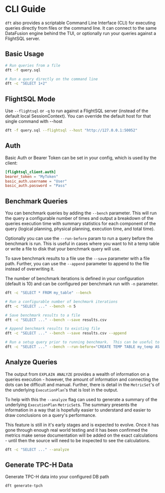 # CLI Guide

`dft` also provides a scriptable Command Line Interface (CLI) for executing queries directly from files or the command line. It can connect to the same DataFusion engine behind the TUI, or optionally run your queries against a FlightSQL server.

## Basic Usage

```sh
# Run queries from a file
dft -f query.sql

# Run a query directly on the command line
dft -c "SELECT 1+2"
```

## FlightSQL Mode

Use `--flightsql` or `-q` to run against a FlightSQL server (instead of the default local SessionContext). You can override the default host for that single command with --host

```sh
dft -f query.sql --flightsql --host "http://127.0.0.1:50052"
```

## Auth

Basic Auth or Bearer Token can be set in your config, which is used by the client:

```toml
[flightsql_client.auth]
bearer_token = "MyToken"
basic_auth.username = "User"
basic_auth.password = "Pass"
```

## Benchmark Queries

You can benchmark queries by adding the `--bench` parameter.  This will run the query a configurable number of times and output a breakdown of the queries execution time with summary statistics for each component of the query (logical planning, physical planning, execution time, and total time).

Optionally you can use the `--run-before` param to run a query before the benchmark is run.  This is useful in cases where you want to hit a temp table or write a file to disk that your benchmark query will use.

To save benchmark results to a file use the `--save` parameter with a file path.  Further, you can use the `--append` parameter to append to the file instead of overwriting it.

The number of benchmark iterations is defined in your configuration (default is 10) and can be configured per benchmark run with `-n` parameter.


```sh
dft -c "SELECT * FROM my_table" --bench

# Run a configurable number of benchmark iterations
dft -c "SELECT ..." --bench -n 5

# Save benchmark results to a file
dft -c "SELECT ..." --bench --save results.csv

# Append benchmark results to existing file
dft -c "SELECT ..." --bench --save results.csv --append

# Run a setup query prior to running benchmark.  This can be useful to quickly iterate on various paramters
dft -c "SELECT ..." --bench --run-before="CREATE TEMP TABLE my_temp AS SELECT ..."
```

## Analyze Queries

The output from `EXPLAIN ANALYZE` provides a wealth of information on a queries execution - however, the amount of information and connecting the dots can be difficult and manual.  Further, there is detail in the `MetricSet`'s of the underlying `ExecutionPlan`'s that is lost in the output.

To help with this the `--analyze` flag can used to generate a summary of the underlying `ExecutionPlan` `MetricSet`s.  The summary presents the information in a way that is hopefully easier to understand and easier to draw conclusions on a query's performance.

This feature is still in it's early stages and is expected to evolve.  Once it has gone through enough real world testing and it has been confirmed the metrics make sense documentation will be added on the exact calculations - until then the source will need to be inspected to see the calculations.

```sh
dft -c "SELECT ..." --analyze
```

## Generate TPC-H Data

Generate TPC-H data into your configured DB path

```sh
dft generate-tpch
```
